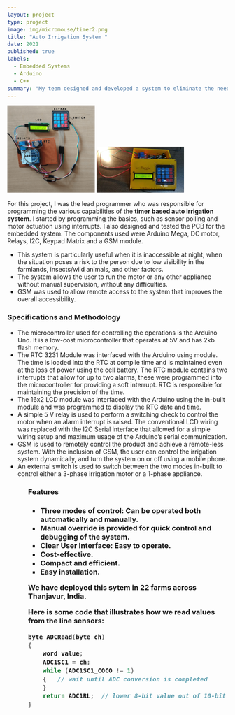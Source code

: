 ```yaml
---
layout: project
type: project
image: img/micromouse/timer2.png
title: "Auto Irrigation System "
date: 2021
published: true
labels:
  - Embedded Systems
  - Arduino
  - C++
summary: "My team designed and developed a system to eliminate the need to perform the redundant task of controlling the motor irrigation system.."
---
```


<div class="text-center p-4">
  <img width="200px" src="../img/micromouse/timer1.png" class="img-thumbnail" >
  <img width="200px" src="../img/micromouse/timer3.png" class="img-thumbnail" >
</div>

For this project, I was the lead programmer who was responsible for programming the various capabilities of the **timer based auto irrigation system**.  I started by programming the basics, such as sensor polling and motor actuation using interrupts. I also designed and tested the PCB for the embedded system. The components used were Arduino Mega, DC motor, Relays, I2C, Keypad Matrix and a GSM module.

- This system is particularly useful when it is inaccessible at night, when the situation poses a risk to the person due to low visibility in the farmlands, insects/wild animals, and other factors. 
- The system allows the user to run the motor or any other appliance without manual supervision, without any difficulties. 
- GSM was used to allow remote access to the system that improves the overall accessibility.

<h3>Specifications and Methodology</h3>
<ul>
<li> The microcontroller used for controlling the operations is the Arduino Uno. It is a low-cost microcontroller that operates at 5V and has 2kb flash memory. </li>
<li> The RTC 3231 Module was interfaced with the Arduino using <RTC3231.h> module. The time is loaded into the RTC at compile time and is maintained even at the loss of power using the cell battery. The RTC module contains two interrupts that allow for up to two alarms, these were programmed into the microcontroller for providing a soft interrupt. RTC is responsible for maintaining the precision of the time. </li>
<li> The 16x2 LCD module was interfaced with the Arduino using the <LCD.h> in-built module and was programmed to display the RTC date and time. </li>
<li> A simple 5 V relay is used to perform a switching check to control the motor when an alarm interrupt is raised. The conventional LCD wiring was replaced with the I2C Serial interface that allowed for a simple wiring setup and maximum usage of the Arduino’s serial communication. </li>
<li> GSM is used to remotely control the product and achieve a remote-less system. With the inclusion of GSM, the user can control the irrigation system dynamically, and turn the system on or off using a mobile phone. </li>
<li> An external switch is used to switch between the two modes in-built to control either a 3-phase irrigation motor or a 1-phase appliance. </li>
<ul>

<h3> Features <h3>
<ul>
<li> Three modes of control: Can be operated both automatically and manually. </li>
<li> Manual override is provided for quick control and debugging of the system. </li>
<li> Clear User Interface: Easy to operate. </li> 
<li> Cost-effective. </li>
<li> Compact and efficient. </li>
  <li> Easy installation. </li>

</ul>

We have deployed this sytem in 22 farms across Thanjavur, India.

Here is some code that illustrates how we read values from the line sensors:

```cpp
byte ADCRead(byte ch)
{
    word value;
    ADC1SC1 = ch;
    while (ADC1SC1_COCO != 1)
    {   // wait until ADC conversion is completed   
    }
    return ADC1RL;  // lower 8-bit value out of 10-bit data from the ADC
}
```
